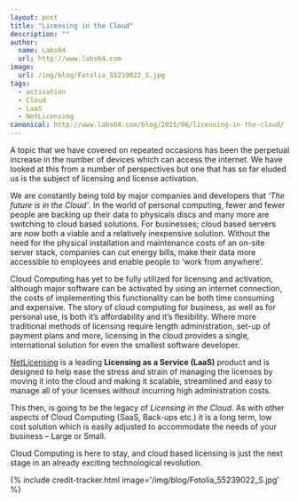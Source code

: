 ```yaml
---
layout: post
title: "Licensing in the Cloud"
description: ""
author:
  name: Labs64
  url: http://www.labs64.com
image:
  url: /img/blog/Fotolia_55239022_S.jpg
tags:
  - activation
  - Cloud
  - LaaS
  - NetLicensing
canonical: http://www.labs64.com/blog/2015/06/licensing-in-the-cloud/
---
```


A topic that we have covered on repeated occasions has been the perpetual increase in the number of devices which can access the internet. We have looked at this from a number of perspectives but one that has so far eluded us is the subject of licensing and license activation.

We are constantly being told by major companies and developers that _‘The future is in the Cloud’_. In the world of personal computing, fewer and fewer people are backing up their data to physicals discs and many more are switching to cloud based solutions. For businesses; cloud based servers are now both a viable and a relatively inexpensive solution. Without the need for the physical installation and maintenance costs of an on-site server stack, companies can cut energy bills, make their data more accessible to employees and enable people to ‘work from anywhere’.

Cloud Computing has yet to be fully utilized for licensing and activation, although major software can be activated by using an internet connection, the costs of implementing this functionality can be both time consuming and expensive. The story of cloud computing for business, as well as for personal use, is both it’s affordability and it’s flexibility. Where more traditional methods of licensing require length administration, set-up of payment plans and more, licensing in the cloud provides a single, international solution for even the smallest software developer.

[NetLicensing](http://netlicensing.io "Labs64 NetLicensing") is a leading **Licensing as a Service (LaaS)** product and is designed to help ease the stress and strain of managing the licenses by moving it into the cloud and making it scalable, streamlined and easy to manage all of your licenses without incurring high administration costs.

This then, is going to be the legacy of _Licensing in the Cloud_. As with other aspects of Cloud Computing (SaaS, Back-ups etc.) it is a long term, low cost solution which is easily adjusted to accommodate the needs of your business &#8211; Large or Small.

Cloud Computing is here to stay, and cloud based licensing is just the next stage in an already exciting technological revolution.

{% include credit-tracker.html image='/img/blog/Fotolia_55239022_S.jpg' %}
